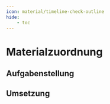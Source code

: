 ```yaml
---
icon: material/timeline-check-outline
hide:
    - toc
---
```


# Materialzuordnung

## Aufgabenstellung

## Umsetzung
